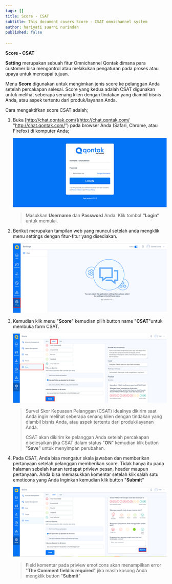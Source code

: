 ```yaml
---
tags: []
title: Score - CSAT
subtitle: This document covers Score - CSAT omnichannel system
author: hariyati suarni nurindah
published: false

---
```

**Score - CSAT**

**Setting** merupakan sebuah fitur Omnichannel Qontak dimana para customer bisa mengontrol atau melakukan pengaturan pada proses atau upaya untuk mencapai tujuan.

Menu **Score** digunakan untuk mengimkan jenis score ke pelanggan Anda setelah percakapan selesai. Score yang kedua adalah CSAT digunakan untuk melihat seberapa senang klien dengan tindakan yang diambil bisnis Anda, atau aspek tertentu dari produk/layanan Anda.

Cara mengaktifkan score CSAT adalah;

1. Buka [http://chat.qontak.com/](http://chat.qontak.com/ "http://chat.qontak.com/") pada browser Anda (Safari, Chrome, atau Firefox) di komputer Anda;

   ![](/uploads/login-qontak-c.png)

   > Masukkan **Username** dan **Password** Anda. Klik tombol **“Login”** untuk memulai.
2. Berikut merupakan tampilan web yang muncul setelah anda mengklik menu settings dengan fitur-fitur yang disediakan.

   ![](/uploads/setting.PNG)
3. Kemudian klik menu "**Score**" kemudian pilih button name "**CSAT**"untuk membuka form CSAT.

   ![](/uploads/csat.PNG)

   > Survei Skor Kepuasan Pelanggan (CSAT) idealnya dikirim saat Anda ingin melihat seberapa senang klien dengan tindakan yang diambil bisnis Anda, atau aspek tertentu dari produk/layanan Anda.
   >
   > CSAT akan dikirim ke pelanggan Anda setelah percakapan diselesaikan jika CSAT dalam status "**ON**" kemudian klik button "**Save**" untuk menyimpan perubahan.
4. Pada CSAT, Anda bisa mengatur skala jawaban dan memberikan pertanyaan setelah pelanggan memberikan score. Tidak hanya itu pada halaman sebelah kanan terdapat priview pesan, header maupun pertanyaan. Anda bisa memasukkan komentar setelah klik salah satu emoticons yang Anda Inginkan kemudian klik button "**Submit**"

   ![](/uploads/csat1.PNG)

   > Field komentar pada priview emoticons akan menampilkan error "**The Comment field is required**" jika masih kosong Anda mengklik button "**Submit**"